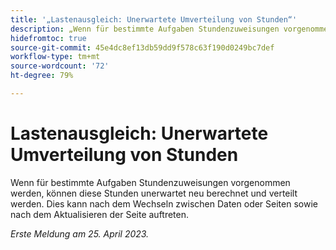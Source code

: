 ```yaml
---
title: '„Lastenausgleich: Unerwartete Umverteilung von Stunden“'
description: „Wenn für bestimmte Aufgaben Stundenzuweisungen vorgenommen werden, können diese Stunden unerwartet neu berechnet und verteilt werden. Dies kann nach dem Wechseln zwischen Daten oder Seiten sowie nach dem Aktualisieren der Seite auftreten.“
hidefromtoc: true
source-git-commit: 45e4dc8ef13db59dd9f578c63f190d0249bc7def
workflow-type: tm+mt
source-wordcount: '72'
ht-degree: 79%

---
```



# Lastenausgleich: Unerwartete Umverteilung von Stunden

Wenn für bestimmte Aufgaben Stundenzuweisungen vorgenommen werden, können diese Stunden unerwartet neu berechnet und verteilt werden. Dies kann nach dem Wechseln zwischen Daten oder Seiten sowie nach dem Aktualisieren der Seite auftreten.

_Erste Meldung am 25. April 2023._

